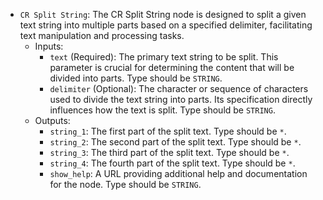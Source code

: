 - `CR Split String`: The CR Split String node is designed to split a given text string into multiple parts based on a specified delimiter, facilitating text manipulation and processing tasks.
    - Inputs:
        - `text` (Required): The primary text string to be split. This parameter is crucial for determining the content that will be divided into parts. Type should be `STRING`.
        - `delimiter` (Optional): The character or sequence of characters used to divide the text string into parts. Its specification directly influences how the text is split. Type should be `STRING`.
    - Outputs:
        - `string_1`: The first part of the split text. Type should be `*`.
        - `string_2`: The second part of the split text. Type should be `*`.
        - `string_3`: The third part of the split text. Type should be `*`.
        - `string_4`: The fourth part of the split text. Type should be `*`.
        - `show_help`: A URL providing additional help and documentation for the node. Type should be `STRING`.
